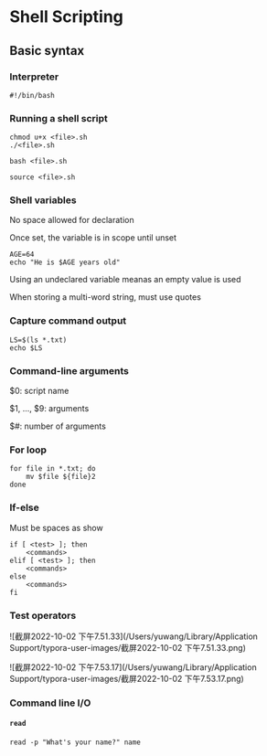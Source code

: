 # Shell Scripting

## Basic syntax

### Interpreter

```shell
#!/bin/bash
```

### Running a shell script

```
chmod u+x <file>.sh
./<file>.sh

bash <file>.sh

source <file>.sh
```

### Shell variables

No space allowed for declaration

Once set, the variable is in scope until unset

```shell
AGE=64
echo "He is $AGE years old"
```

Using an undeclared variable meanas an empty value is used

When storing a multi-word string, must use quotes

### Capture command output

```shell
LS=$(ls *.txt)
echo $LS
```

### Command-line arguments

$0: script name

$1, ..., \$9: arguments

$#: number of arguments

### For loop

```shell
for file in *.txt; do
	mv $file ${file}2
done
```

### If-else

Must be spaces as show

```shell
if [ <test> ]; then
	<commands>
elif [ <test> ]; then
	<commands>
else
	<commands>
fi
```

### Test operators

![截屏2022-10-02 下午7.51.33](/Users/yuwang/Library/Application Support/typora-user-images/截屏2022-10-02 下午7.51.33.png)

![截屏2022-10-02 下午7.53.17](/Users/yuwang/Library/Application Support/typora-user-images/截屏2022-10-02 下午7.53.17.png)

### Command line I/O

#### `read`

```shell
read -p "What's your name?" name
```

